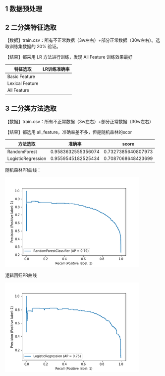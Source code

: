 ## 1 数据预处理



## 2 二分类特征选取

【数据】train.csv：所有不正常数据（3w左右）+部分正常数据（30w左右）。选取训练集数据的 20% 验证。

【结果】都采用 LR 方法进行训练，发现 All Feature 训练效果最好

| 特征选取        | LR训练准确率 |
| --------------- | ------------ |
| Basic Feature   |              |
| Lexical Feature |              |
| All Feature     |              |

## 3 二分类方法选取

【数据】train.csv：所有不正常数据（3w左右）+部分正常数据（30w左右）

【结果】都选用 all_feature，准确率差不多，但是随机森林的scor

| 方法选取           | 准确率             | score              |
| ------------------ | ------------------ | ------------------ |
| RandomForest       | 0.9583632555356074 | 0.7327385640807973 |
| LogisticRegression | 0.9559545182525434 | 0.7087068648423699 |

随机森林PR曲线：

![f1](img/f1.png)

逻辑回归PR曲线

![f2](img/f2.png)
